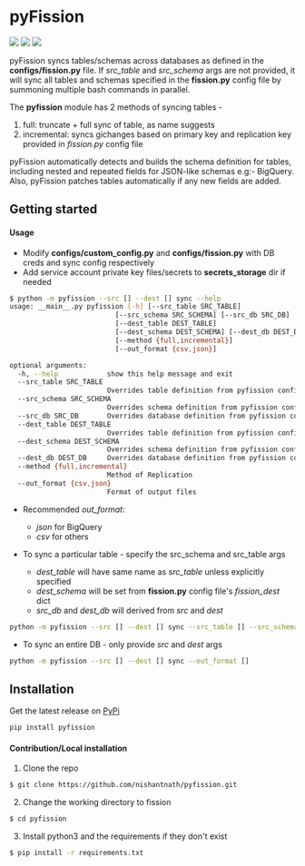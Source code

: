 # pyFission
<a target="_blank" href="https://www.python.org/downloads/" title="Python version"><img src="https://img.shields.io/badge/python-%3E=_3.6-green.svg"></a>
<a target="_blank" href="https://github.com/nishantnath/pyfission/blob/develop/LICENSE.md" title="Python version"><img src="https://img.shields.io/pypi/l/pyfission.svg"></a>
<a target="_blank" href="https://pypi.org/project/pyFission/" title="Python version"><img src="https://img.shields.io/pypi/v/pyfission.svg"></a>


pyFission syncs tables/schemas across databases as defined in the **configs/fission.py** file. 
If *src_table* and *src_schema* args are not provided, it will sync all tables and schemas specified in the 
**fission.py** config file by summoning multiple bash commands in parallel. 

The **pyfission** module has 2 methods of syncing tables -  
1. full: truncate + full sync of table, as name suggests
2. incremental: syncs gichanges based on primary key and replication key provided in *fission.py* config file

pyFission automatically detects and builds the schema definition for tables, including nested and repeated fields 
for JSON-like schemas e.g:- BigQuery. Also, pyFission patches tables automatically if any new fields are added. 


Getting started
---------------
#### Usage
* Modify **configs/custom_config.py** and **configs/fission.py** with DB creds and sync config respectively
* Add service account private key files/secrets to **secrets_storage** dir if needed

```bash
$ python -m pyfission --src [] --dest [] sync --help
usage: __main__.py pyfission [-h] [--src_table SRC_TABLE]
                          [--src_schema SRC_SCHEMA] [--src_db SRC_DB]
                          [--dest_table DEST_TABLE]
                          [--dest_schema DEST_SCHEMA] [--dest_db DEST_DB]
                          [--method {full,incremental}]
                          [--out_format {csv,json}]

optional arguments:
  -h, --help            show this help message and exit
  --src_table SRC_TABLE
                        Overrides table definition from pyfission configs
  --src_schema SRC_SCHEMA
                        Overrides schema definition from pyfission configs
  --src_db SRC_DB       Overrides database definition from pyfission configs
  --dest_table DEST_TABLE
                        Overrides table definition from pyfission configs
  --dest_schema DEST_SCHEMA
                        Overrides schema definition from pyfission configs
  --dest_db DEST_DB     Overrides database definition from pyfission configs
  --method {full,incremental}
                        Method of Replication
  --out_format {csv,json}
                        Format of output files
```

* Recommended *out_format*:
    * *json* for BigQuery
    * *csv* for others

* To sync a particular table - specify the src_schema and src_table args
    * *dest_table* will have same name as *src_table* unless explicitly specified
    * *dest_schema* will be set from **fission.py** config file's *fission_dest* dict
    * *src_db* and *dest_db* will derived from *src* and *dest*
```bash
python -m pyfission --src [] --dest [] sync --src_table [] --src_schema [] --out_format []
```


* To sync an entire DB - only provide *src* and *dest* args
```bash
python -m pyfission --src [] --dest [] sync --out_format []
```


Installation
------------
Get the latest release on [PyPi](https://pypi.org/project/pyFission/)
```bash
pip install pyfission
```

#### Contribution/Local installation
1. Clone the repo
```bash
$ git clone https://github.com/nishantnath/pyfission.git
```

2. Change the working directory to fission
```bash
$ cd pyfission
```

3. Install python3 and the requirements if they don't exist
```bash
$ pip install -r requirements.txt
```
